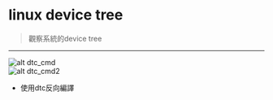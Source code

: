 # linux device tree
> 觀察系統的device tree<br>
---
![alt dtc_cmd](https://github.com/chiweichiu/linux_driver/blob/main/utils/dtc_cmd.JPG)<br>
![alt dtc_cmd2](https://github.com/chiweichiu/linux_driver/blob/main/utils/dtc_cmd2.JPG)<br>
- 使用dtc反向編譯
